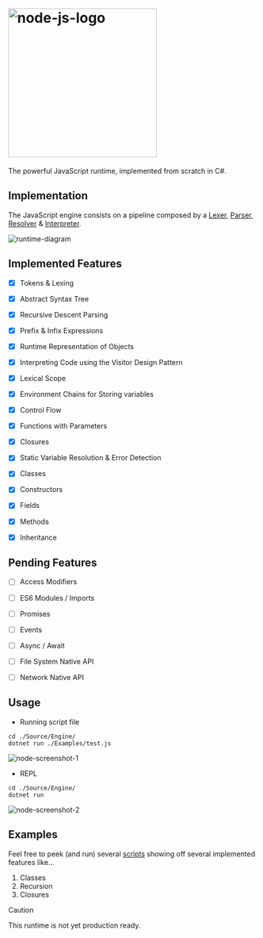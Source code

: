 # <img width="300" alt="node-js-logo" src="https://github.com/federico-r-figueredo/Node.js/assets/49570839/45dbddd3-1a04-4757-b6d3-07013eec926c">
The powerful JavaScript runtime, implemented from scratch in C#.


## Implementation
The JavaScript engine consists on a pipeline composed by a [Lexer](https://github.com/federico-r-figueredo/Node.js/blob/f33754629db4b3f7d0d31ce406d89ae256cba581/Source/Engine/Lexer.cs), [Parser](https://github.com/federico-r-figueredo/Node.js/blob/f33754629db4b3f7d0d31ce406d89ae256cba581/Source/Engine/Parser.cs), [Resolver](https://github.com/federico-r-figueredo/Node.js/blob/f33754629db4b3f7d0d31ce406d89ae256cba581/Source/Engine/Resolver.cs) & [Interpreter](https://github.com/federico-r-figueredo/Node.js/blob/f33754629db4b3f7d0d31ce406d89ae256cba581/Source/Engine/Interpreter.cs).

![runtime-diagram](https://github.com/federico-r-figueredo/Node.js/assets/49570839/e83078a1-192d-464d-9a6e-8fb3a67a3b25)


## Implemented Features
- [x] Tokens & Lexing
- [x] Abstract Syntax Tree
- [x] Recursive Descent Parsing
- [x] Prefix & Infix Expressions
- [x] Runtime Representation of Objects
- [x] Interpreting Code using the Visitor Design Pattern
- [x] Lexical Scope
- [x] Environment Chains for Storing variables
- [x] Control Flow
- [x] Functions with Parameters
- [x] Closures
- [x] Static Variable Resolution & Error Detection
- [x] Classes
- [x] Constructors
- [x] Fields
- [x] Methods
- [x] Inheritance


## Pending Features
- [ ] Access Modifiers
- [ ] ES6 Modules / Imports
- [ ] Promises
- [ ] Events
- [ ] Async / Await
- [ ] File System Native API
- [ ] Network Native API


## Usage
- Running script file
```
cd ./Source/Engine/
dotnet run ./Examples/test.js
```
![node-screenshot-1](https://github.com/federico-r-figueredo/node.js/assets/49570839/51847149-c1ef-410a-9ec5-97908c3b0db6)

- REPL
```
cd ./Source/Engine/
dotnet run
```
![node-screenshot-2](https://github.com/federico-r-figueredo/node.js/assets/49570839/8b99e30d-a0be-4fa2-8392-0dfdc389c732)


## Examples
Feel free to peek (and run) several [scripts](https://github.com/federico-r-figueredo/node.js/tree/2598a8233ebd864c8ef06f4a16be970fea624517/Source/Engine/Examples) showing off several implemented features like...

1. Classes
2. Recursion
3. Closures


> [!CAUTION]
> This runtime is not yet production ready.
